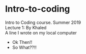 # Intro-to-coding
Intro to Coding course. Summer 2019  
Lecture 1: By Khaled  
A line I wrote on my local computer  
* Ok Then!!  
* So What??!!  
